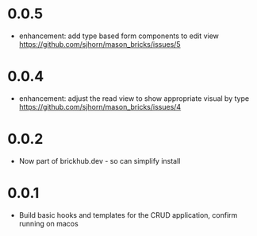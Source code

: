 # 0.0.5

- enhancement: add type based form components to edit view https://github.com/sjhorn/mason_bricks/issues/5 
# 0.0.4

- enhancement: adjust the read view to show appropriate visual by type https://github.com/sjhorn/mason_bricks/issues/4 
# 0.0.2

- Now part of brickhub.dev - so can simplify install

# 0.0.1

- Build basic hooks and templates for the CRUD application, confirm running on macos

